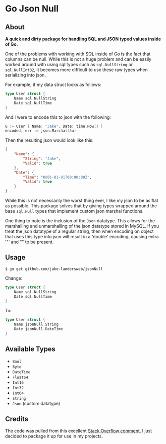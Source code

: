 # Go Json Null

## About

**A quick and dirty package for handling SQL and JSON typed values inside of Go.**

One of the problems with working with SQL inside of Go is the fact that columns can be null. While this is not a huge problem and can be easily worked around with using sql types such as `sql.NullString` or `sql.NullInt32`, it becomes more difficult to use these raw types when serializing into json.

For example, if my data struct looks as follows:

```go
type User struct {
    Name sql.NullString
    Date sql.NullTime
}
```

And I were to encode this to json with the following:

```go
u := User { Name: "Jake", Date: time.Now() }
encoded, err := json.Marshal(&u)
```

Then the resulting json would look like this:

```json
{
    "Name": {
        "String": "Jake",
        "Valid": true
    },
    "Date": {
        "Time": "0001-01-01T00:00:00Z",
        "Valid": true
    }
}
```

While this is not necessarily the worst thing ever, I like my json to be as flat as possible. This package solves that by giving types wrapped around the base `sql.Null` types that implement custom json marshal functions.

One thing to note is the inclusion of the `Json` datatype. This allows for the marshalling and unmarshalling of the json datatype stored in MySQL. If you treat the json datatype of a regular string, then when encoding on object that uses this type into json will result in a 'double' encoding, causing extra '"' and "\" to be present.

## Usage

```shell
$ go get github.com/jake-landersweb/jsonNull
```

Change:

```go
type User struct {
    Name sql.NullString
    Date sql.NullTime
}
```

To:

```go
type User struct {
    Name jsonNull.String
    Date jsonNull.DateTime
}
```

## Available Types

- `Bool`
- `Byte`
- `DateTime`
- `Float64`
- `Int16`
- `Int32`
- `Int64`
- `String`
- `Json` (custom datatype)

## Credits

The code was pulled from this excellent [Stack Overflow comment](https://stackoverflow.com/a/33072822), I just decided to package it up for use in my projects.